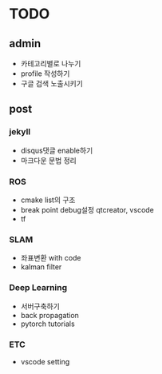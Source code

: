 # TODO

## admin

- 카테고리별로 나누기
- profile 작성하기
- 구글 검색 노출시키기

## post

### jekyll

- disqus댓글 enable하기
- 마크다운 문법 정리

### ROS

- cmake list의 구조
- break point debug설정 qtcreator, vscode
- tf

### SLAM

- 좌표변환 with code
- kalman filter

### Deep Learning

- 서버구축하기
- back propagation
- pytorch tutorials

### ETC

- vscode setting
